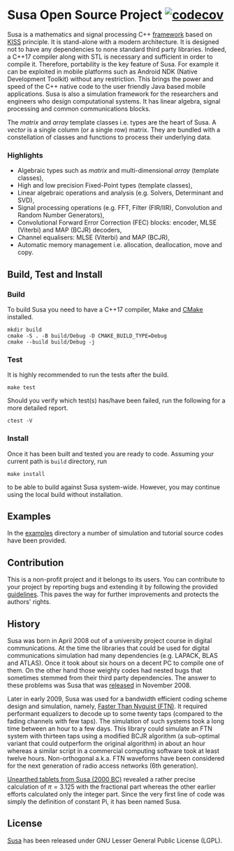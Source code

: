 # Susa Open Source Project [![codecov][codecov-badge]][codecov-link]

Susa is a mathematics and signal processing C++ [framework](https://en.wikipedia.org/wiki/Software_framework) based on [KISS](https://en.wikipedia.org/wiki/KISS_principle)
 principle. It is stand-alone with a modern architecture. It is designed not to have any dependencies to none standard third
 party libraries. Indeed, a C++17 compiler along with STL is necessary and sufficient in order to compile it. Therefore,
 portability is the key feature of Susa. For example it can be exploited in mobile platforms such as Android NDK (Native
 Development Toolkit) without any restriction. This brings the power and speed of the C++ native code to the user friendly
 Java based mobile applications. Susa is also a simulation framework for the researchers and engineers who design
 computational systems. It has linear algebra, signal processing and common communications blocks.

The *matrix* and *array* template classes i.e. types are the heart of Susa. A *vector* is a single column (or a single row) matrix. They are bundled with a constellation of classes and functions to process their underlying data.

### Highlights
 - Algebraic types such as *matrix* and multi-dimensional *array* (template classes),
 - High and low precision Fixed-Point types (template classes),
 - Linear algebraic operations and analysis (e.g. Solvers, Determinant and SVD),
 - Signal processing operations (e.g. FFT, Filter (FIR/IIR), Convolution and Random Number Generators),
 - Convolutional Forward Error Correction (FEC) blocks: encoder, MLSE (Viterbi) and MAP (BCJR) decoders,
 - Channel equalisers: MLSE (Viterbi) and MAP (BCJR),
 - Automatic memory management i.e. allocation, deallocation, move and copy.

## Build, Test and Install
### Build
To build Susa you need to have a C++17 compiler, Make and [CMake](https://cmake.org) installed.

```
mkdir build
cmake -S . -B build/Debug -D CMAKE_BUILD_TYPE=Debug
cmake --build build/Debug -j
```

### Test
It is highly recommended to run the tests after the build.

```
make test
```
Should you verify which test(s) has/have been failed, run the following for a more detailed report.

```
ctest -V
```
### Install
Once it has been built and tested you are ready to code. Assuming your current path is `build` directory, run
```
make install
```
to be able to build against Susa system-wide. However, you may continue using the local build without installation.
## Examples
In the [examples](https://github.com/libsusa/susa/tree/master/examples) directory
a number of simulation and tutorial source codes have been provided.
## Contribution
This is a non-profit project and it belongs to its users. You can contribute to your project by reporting bugs and extending it by following the provided [guidelines](https://guides.github.com/activities/forking). This paves the way for further improvements and protects the authors' rights.
## History
Susa was born in April 2008 out of a university project course in digital communications.
At the time the libraries that could be used for digital communications simulation had
many dependencies (e.g. LAPACK, BLAS and ATLAS).
Once it took about six hours on a decent PC to compile one of them. On the other hand those
weighty codes had nested bugs that sometimes stemmed from their third party dependencies.
The answer to these problems was Susa that was [released](http://sourceforge.net/projects/susa)
in November 2008.

Later in early 2009, Susa was used for a bandwidth efficient coding scheme design and simulation, namely,
[Faster Than Nyquist (FTN)](http://www.eit.lth.se/fileadmin/eit/courses/eit085f/AndersonFasterThanNyquistSignaling.pdf).
It required performant equalizers to decode up to some twenty taps (compared to the fading channels with few taps).
The simulation of such systems took a long time between an hour to a few days. This library could simulate
an FTN system with thirteen taps using a modified BCJR algorithm (a sub-optimal variant that could outperform
the original algorithm) in about an hour whereas a similar script in a commercial computing software took
at least twelve hours. Non-orthogonal a.k.a. FTN waveforms have been considered for the next generation of radio access networks (6th generation).

[Unearthed tablets from Susa (2000 BC)](https://en.wikipedia.org/wiki/Babylonian_mathematics#Geometry) revealed a rather precise calculation of $\pi = 3.125$ with the fractional part
whereas the other earlier efforts calculated only the integer part.
Since the very first line of code was simply the definition of constant Pi, it has been named Susa.

## License
[Susa](http://libsusa.org) has been released under GNU Lesser General Public License (LGPL).


[codecov-link]:  https://codecov.io/gh/libsusa/susa
[codecov-badge]: https://codecov.io/gh/libsusa/susa/branch/master/graph/badge.svg
[travis-link]: https://travis-ci.com/libsusa/susa
[travis-badge]: https://travis-ci.com/libsusa/susa.svg?branch=master
